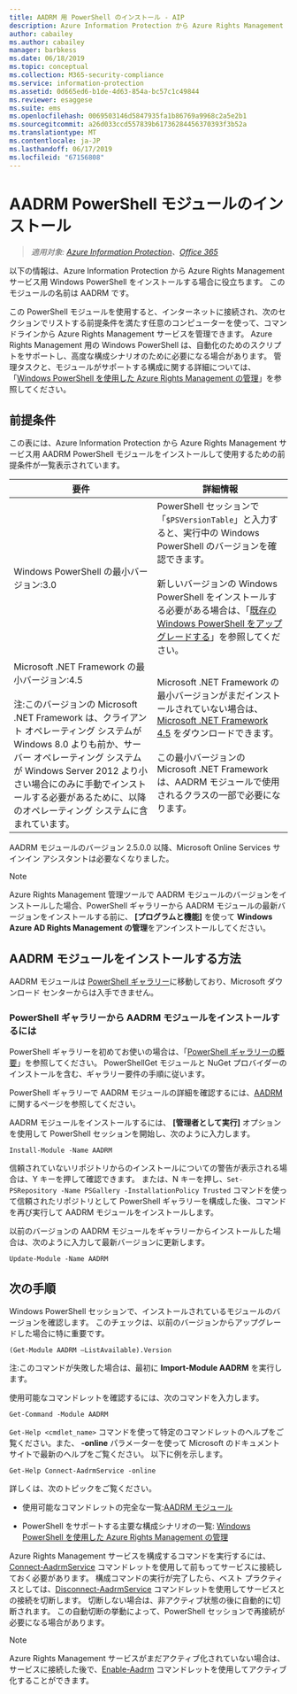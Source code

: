 ```yaml
---
title: AADRM 用 PowerShell のインストール - AIP
description: Azure Information Protection から Azure Rights Management サービス用 Windows PowerShell をインストールする手順です。 このモジュールの名前は AADRM です。
author: cabailey
ms.author: cabailey
manager: barbkess
ms.date: 06/18/2019
ms.topic: conceptual
ms.collection: M365-security-compliance
ms.service: information-protection
ms.assetid: 0d665ed6-b1de-4d63-854a-bc57c1c49844
ms.reviewer: esaggese
ms.suite: ems
ms.openlocfilehash: 0069503146d5847935fa1b86769a9968c2a5e2b1
ms.sourcegitcommit: a26d033ccd557839b61736284456370393f3b52a
ms.translationtype: MT
ms.contentlocale: ja-JP
ms.lasthandoff: 06/17/2019
ms.locfileid: "67156808"
---
```

# <a name="installing-the-aadrm-powershell-module"></a>AADRM PowerShell モジュールのインストール

>*適用対象: [Azure Information Protection](https://azure.microsoft.com/pricing/details/information-protection)、[Office 365](https://download.microsoft.com/download/E/C/F/ECF42E71-4EC0-48FF-AA00-577AC14D5B5C/Azure_Information_Protection_licensing_datasheet_EN-US.pdf)*

以下の情報は、Azure Information Protection から Azure Rights Management サービス用 Windows PowerShell をインストールする場合に役立ちます。 このモジュールの名前は AADRM です。

この PowerShell モジュールを使用すると、インターネットに接続され、次のセクションでリストする前提条件を満たす任意のコンピューターを使って、コマンドラインから Azure Rights Management サービスを管理できます。 Azure Rights Management 用の Windows PowerShell は、自動化のためのスクリプトをサポートし、高度な構成シナリオのために必要になる場合があります。 管理タスクと、モジュールがサポートする構成に関する詳細については、「[Windows PowerShell を使用した Azure Rights Management の管理](administer-powershell.md)」を参照してください。

## <a name="prerequisites"></a>前提条件
この表には、Azure Information Protection から Azure Rights Management サービス用 AADRM PowerShell モジュールをインストールして使用するための前提条件が一覧表示されています。

|要件|詳細情報|
|---------------|--------------------|
|Windows PowerShell の最小バージョン:3.0|PowerShell セッションで「`$PSVersionTable`」と入力すると、実行中の Windows PowerShell のバージョンを確認できます。 <br /><br /> 新しいバージョンの Windows PowerShell をインストールする必要がある場合は、「[既存の Windows PowerShell をアップグレードする](/powershell/scripting/setup/installing-windows-powershell#upgrading-existing-windows-powershell)」を参照してください。|
|Microsoft .NET Framework の最小バージョン:4.5<br /><br />注:このバージョンの Microsoft .NET Framework は、クライアント オペレーティング システムが Windows 8.0 よりも前か、サーバー オペレーティング システムが Windows Server 2012 より小さい場合にのみに手動でインストールする必要があるために、以降のオペレーティング システムに含まれています。|Microsoft .NET Framework の最小バージョンがまだインストールされていない場合は、[Microsoft .NET Framework 4.5](https://www.microsoft.com/download/details.aspx?id=30653) をダウンロードできます。<br /><br />この最小バージョンの Microsoft .NET Framework は、AADRM モジュールで使用されるクラスの一部で必要になります。|

AADRM モジュールのバージョン 2.5.0.0 以降、Microsoft Online Services サインイン アシスタントは必要なくなりました。

> [!NOTE]
> 
> Azure Rights Management 管理ツールで AADRM モジュールのバージョンをインストールした場合、PowerShell ギャラリーから AADRM モジュールの最新バージョンをインストールする前に、 **[プログラムと機能]** を使って **Windows Azure AD Rights Management の管理**をアンインストールしてください。


## <a name="how-to-install-the-aadrm-module"></a>AADRM モジュールをインストールする方法

AADRM モジュールは [PowerShell ギャラリー](/powershell/gallery/readme)に移動しており、Microsoft ダウンロード センターからは入手できません。 

### <a name="to-install-the-aadrm-module-from-the-powershell-gallery"></a>PowerShell ギャラリーから AADRM モジュールをインストールするには

PowerShell ギャラリーを初めてお使いの場合は、「[PowerShell ギャラリーの概要](/powershell/gallery/psgallery/psgallery_gettingstarted)」を参照してください。 PowerShellGet モジュールと NuGet プロバイダーのインストールを含む、ギャラリー要件の手順に従います。

PowerShell ギャラリーで AADRM モジュールの詳細を確認するには、[AADRM](https://www.powershellgallery.com/packages/AADRM) に関するページを参照してください。

AADRM モジュールをインストールするには、 **[管理者として実行]** オプションを使用して PowerShell セッションを開始し、次のように入力します。

    Install-Module -Name AADRM

信頼されていないリポジトリからのインストールについての警告が表示される場合は、Y キーを押して確認できます。 または、N キーを押し、`Set-PSRepository -Name PSGallery -InstallationPolicy Trusted` コマンドを使って信頼されたリポジトリとして PowerShell ギャラリーを構成した後、コマンドを再び実行して AADRM モジュールをインストールします。  

以前のバージョンの AADRM モジュールをギャラリーからインストールした場合は、次のように入力して最新バージョンに更新します。

    Update-Module -Name AADRM


## <a name="next-steps"></a>次の手順
Windows PowerShell セッションで、インストールされているモジュールのバージョンを確認します。 このチェックは、以前のバージョンからアップグレードした場合に特に重要です。

```
(Get-Module AADRM –ListAvailable).Version
```

注:このコマンドが失敗した場合は、最初に **Import-Module AADRM** を実行します。

使用可能なコマンドレットを確認するには、次のコマンドを入力します。

```
Get-Command -Module AADRM
```

`Get-Help <cmdlet_name>` コマンドを使って特定のコマンドレットのヘルプをご覧ください。また、 **-online** パラメーターを使って Microsoft のドキュメント サイトで最新のヘルプをご覧ください。 以下に例を示します。

```
Get-Help Connect-AadrmService -online
```

詳しくは、次のトピックをご覧ください。

-   使用可能なコマンドレットの完全な一覧:[AADRM モジュール](/powershell/aadrm/vlatest/rightsmanagement)

-   PowerShell をサポートする主要な構成シナリオの一覧: [Windows PowerShell を使用した Azure Rights Management の管理](administer-powershell.md)

Azure Rights Management サービスを構成するコマンドを実行するには、[Connect-AadrmService](/powershell/aadrm/vlatest/connect-aadrmservice) コマンドレットを使用して前もってサービスに接続しておく必要があります。 構成コマンドの実行が完了したら、ベスト プラクティスとしては、[Disconnect-AadrmService](/powershell/aadrm/vlatest/disconnect-aadrmservice) コマンドレットを使用してサービスとの接続を切断します。 切断しない場合は、非アクティブ状態の後に自動的に切断されます。 この自動切断の挙動によって、PowerShell セッションで再接続が必要になる場合があります。 

> [!NOTE]
> Azure Rights Management サービスがまだアクティブ化されていない場合は、サービスに接続した後で、[Enable-Aadrm](/powershell/aadrm/vlatest/enable-aadrm) コマンドレットを使用してアクティブ化することができます。

